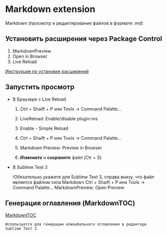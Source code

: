 # Markdown extension

Markdown (просмотр и редактирование файлов в формате .md)

## Установить расширения через Package Control 

1. MarkdownPreview
2. Open in Browser
3. Live Reload

[Инструкция по установке расширений](./Installing_extensions.md)

## Запустить просмотр

* В Браузере c Live Reload

	1. Ctrl + Shaift + P или Tools -> Command Palatte... 

	2. LiveReload: Enable/disable plugin-ins

	3. Enable - Simple Reload

	4. Ctrl + Shaift + P или Tools -> Command Palatte... 

	5. Markdown Preview: Preview in Browser

	6. ***Измените*** и ***сохраните*** файл (Ctr + S)

* В Sublime Text 3

	!Обязательно укажите для Sublime Text 3, справа внизу, что файл является файлом типа Markdown 
	Ctrl + Shaift + P или Tools -> Command Palatte... 
	MarkdownPreview: Open Preview

## Генерация оглавления (Markdown​TOC)

[Markdown​TOC](../Markdown/Markdown.md)
	
	Используется для генерации кликабельного оглавления в редакторе Sublime Text 3
